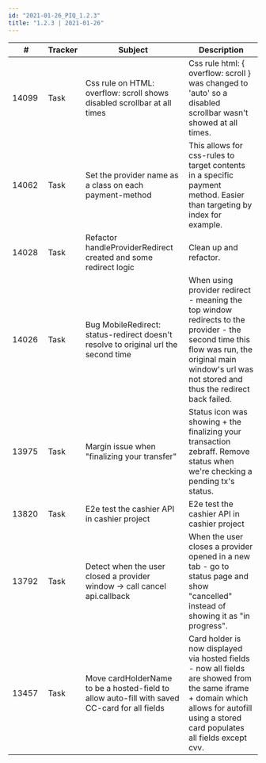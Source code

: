 ```yaml
--- 
id: "2021-01-26_PIQ_1.2.3"
title: "1.2.3 | 2021-01-26"
--- 
```



| #     | Tracker     | Subject   | Description    |
|-------|-------------|-----------|----------------|
| 14099 | Task | Css rule on HTML: overflow: scroll shows disabled scrollbar at all times | Css rule html: { overflow: scroll } was changed to 'auto' so a disabled scrollbar wasn't showed at all times. |
| 14062 | Task | Set the provider name as a class on each payment-method | This allows for css-rules to target contents in a specific payment method. Easier than targeting by index for example. |
| 14028 | Task | Refactor handleProviderRedirect created and some redirect logic | Clean up and refactor. |
| 14026 | Task | Bug MobileRedirect: status-redirect doesn't resolve to original url the second time | When using provider redirect - meaning the top window redirects to the provider - the second time this flow was run, the original main window's url was not stored and thus the redirect back failed. |
| 13975 | Task | Margin issue when "finalizing your transfer" | Status icon was showing + the finalizing your transaction zebraff. Remove status when we're checking a pending tx's status. |
| 13820 | Task | E2e test the cashier API in cashier project | E2e test the cashier API in cashier project |
| 13792 | Task | Detect when the user closed a provider window -> call cancel api.callback | When the user closes a provider opened in a new tab - go to status page and show "cancelled" instead of showing it as "in progress". |
| 13457 | Task | Move cardHolderName to be a hosted-field to allow auto-fill with saved CC-card for all fields | Card holder is now displayed via hosted fields - now all fields are showed from the same iframe + domain which allows for autofill using a stored card populates all fields except cvv. |
